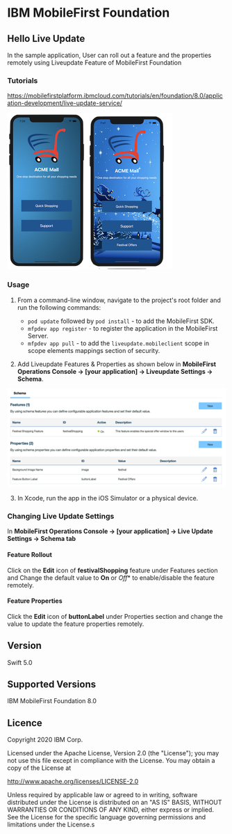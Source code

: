 IBM MobileFirst Foundation
===
## Hello Live Update

In the sample application, User can roll out a feature and the properties remotely using Liveupdate Feature of MobileFirst Foundation

### Tutorials
https://mobilefirstplatform.ibmcloud.com/tutorials/en/foundation/8.0/application-development/live-update-service/

![Liveupdate Screenshot](mobilefirst/screenshot.png)

### Usage

1. From a command-line window, navigate to the project's root folder and run the following commands:
    - `pod update` followed by `pod install` - to add the MobileFirst SDK.
    - `mfpdev app register` - to register the application in the MobileFirst Server.
    - `mfpdev app pull` - to add the `liveupdate.mobileclient` scope in scope elements mappings section of security.

2. Add Liveupdate Features & Properties as shown below in **MobileFirst Operations Console → [your application] → Liveupdate Settings → Schema**.

![Liveupdate Screenshot](mobilefirst/liveupdate-schema.png)

3. In Xcode, run the app in the iOS Simulator or a physical device.

### Changing Live Update Settings

In **MobileFirst Operations Console → [your application] → Live Update Settings → Schema tab**

#### Feature Rollout
Click on the **Edit** icon of  **festivalShopping**  feature under Features section and Change the default value to **On** or *Off** to enable/disable the feature remotely.
 
#### Feature Properties
Click the **Edit** icon of **buttonLabel** under Properties section and change the value to update the feature properties remotely.

## Version
Swift 5.0

## Supported Versions
IBM MobileFirst Foundation 8.0

## Licence
Copyright 2020 IBM Corp.

Licensed under the Apache License, Version 2.0 (the "License");
you may not use this file except in compliance with the License.
You may obtain a copy of the License at

http://www.apache.org/licenses/LICENSE-2.0

Unless required by applicable law or agreed to in writing, software
distributed under the License is distributed on an "AS IS" BASIS,
WITHOUT WARRANTIES OR CONDITIONS OF ANY KIND, either express or implied.
See the License for the specific language governing permissions and
limitations under the License.s
